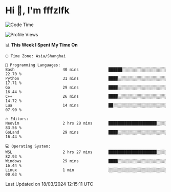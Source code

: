 # Hi 👋, I'm fffzlfk

<!--START_SECTION:waka-->
![Code Time](http://img.shields.io/badge/Code%20Time-678%20hrs-blue)

![Profile Views](http://img.shields.io/badge/Profile%20Views-0-blue)

📊 **This Week I Spent My Time On** 

```text
🕑︎ Time Zone: Asia/Shanghai

💬 Programming Languages: 
Bash                     40 mins             ██████░░░░░░░░░░░░░░░░░░░   22.70 % 
Python                   31 mins             ████░░░░░░░░░░░░░░░░░░░░░   17.71 % 
Go                       29 mins             ████░░░░░░░░░░░░░░░░░░░░░   16.44 % 
C++                      26 mins             ████░░░░░░░░░░░░░░░░░░░░░   14.72 % 
Lua                      14 mins             ██░░░░░░░░░░░░░░░░░░░░░░░   07.90 % 

🔥 Editors: 
Neovim                   2 hrs 28 mins       █████████████████████░░░░   83.56 % 
GoLand                   29 mins             ████░░░░░░░░░░░░░░░░░░░░░   16.44 % 

💻 Operating System: 
WSL                      2 hrs 27 mins       █████████████████████░░░░   82.93 % 
Windows                  29 mins             ████░░░░░░░░░░░░░░░░░░░░░   16.44 % 
Linux                    1 min               ░░░░░░░░░░░░░░░░░░░░░░░░░   00.63 % 
```


 Last Updated on 18/03/2024 12:15:11 UTC
<!--END_SECTION:waka-->
